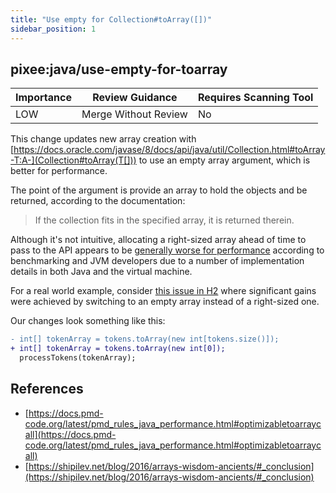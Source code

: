 ```yaml
---
title: "Use empty for Collection#toArray([])"
sidebar_position: 1
---
```


## pixee:java/use-empty-for-toarray 

| Importance  | Review Guidance      | Requires Scanning Tool |
|-------------|----------------------|------------------------|
| LOW | Merge Without Review | No     |

This change updates new array creation with [https://docs.oracle.com/javase/8/docs/api/java/util/Collection.html#toArray-T:A-](Collection#toArray(T[])) to use an empty array argument, which is better for performance.

The point of the argument is provide an array to hold the objects and be returned, according to the documentation:

> If the collection fits in the specified array, it is returned therein.

Although it's not intuitive, allocating a right-sized array ahead of time to pass to the API appears to be [generally worse for performance](https://shipilev.net/blog/2016/arrays-wisdom-ancients/#_conclusion) according to benchmarking and JVM developers due to a number of implementation details in both Java and the virtual machine.   
 
For a real world example, consider [this issue in H2](https://github.com/h2database/h2database/issues/311) where significant gains were achieved by switching to an empty array instead of a right-sized one.

Our changes look something like this:

```diff
- int[] tokenArray = tokens.toArray(new int[tokens.size()]);
+ int[] tokenArray = tokens.toArray(new int[0]);
  processTokens(tokenArray);
```


## References
 * [https://docs.pmd-code.org/latest/pmd_rules_java_performance.html#optimizabletoarraycall](https://docs.pmd-code.org/latest/pmd_rules_java_performance.html#optimizabletoarraycall)
 * [https://shipilev.net/blog/2016/arrays-wisdom-ancients/#_conclusion](https://shipilev.net/blog/2016/arrays-wisdom-ancients/#_conclusion)
